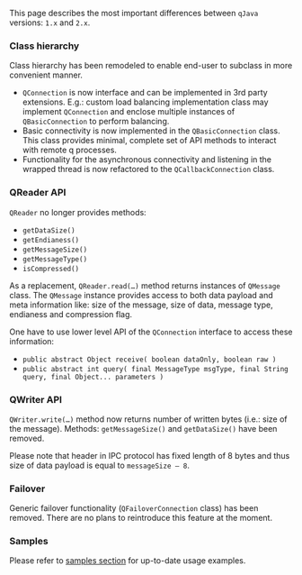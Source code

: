 This page describes the most important differences between `qJava` versions: `1.x` and `2.x`.

### Class hierarchy

Class hierarchy has been remodeled to enable end-user to subclass in more convenient manner.

* `QConnection` is now interface and can be implemented in 3rd party extensions. E.g.: custom load balancing implementation class may implement `QConnection` and enclose multiple instances of `QBasicConnection` to perform balancing.
* Basic connectivity is now implemented in the `QBasicConnection` class. This class provides minimal, complete set of API methods to interact with remote q processes.
* Functionality for the asynchronous connectivity and listening in the wrapped thread is now refactored to the `QCallbackConnection` class.

### QReader API

`QReader` no longer provides methods: 
* `getDataSize()`
* `getEndianess()`
* `getMessageSize()`
* `getMessageType()`
* `isCompressed()`

As a replacement, `QReader.read(…)` method returns instances of `QMessage` class. The `QMessage` instance provides access to both data payload and meta information like: size of the message, size of data, message type, endianess and compression flag.

One have to use lower level API of the `QConnection` interface to access these information:
* `public abstract Object receive( boolean dataOnly, boolean raw )`
* `public abstract int query( final MessageType msgType, final String query, final Object... parameters )`

### QWriter API

`QWriter.write(…)` method now returns number of written bytes (i.e.: size of the message). Methods: `getMessageSize()` and `getDataSize()` have been removed.

Please note that header in IPC protocol has fixed length of 8 bytes and thus size of data payload is equal to `messageSize – 8`.

### Failover

Generic failover functionality (`QFailoverConnection` class) has been removed. There are no plans to reintroduce this feature at the moment.

### Samples

Please refer to [samples section](Usage-examples.md) for up-to-date usage examples.